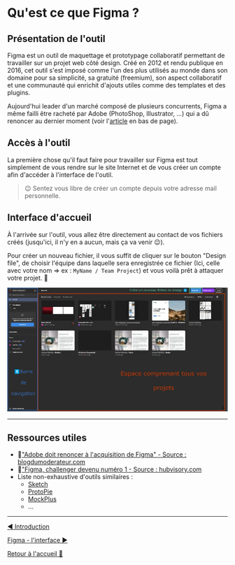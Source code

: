 # Qu'est ce que Figma ?

## Présentation de l'outil

Figma est un outil de maquettage et prototypage collaboratif permettant de travailler sur un projet web côté design. Créé en 2012 et rendu publique en 2016, cet outil s'est imposé comme l'un des plus utilisés au monde dans son domaine pour sa simplicité, sa gratuité (freemium), son aspect collaboratif et une communauté qui enrichit d'ajouts utiles comme des templates et des plugins.

Aujourd'hui leader d'un marché composé de plusieurs concurrents, Figma a même failli être racheté par Adobe (PhotoShop, Illustrator, ...) qui a dû renoncer au dernier moment (voir l'[article](#ressources-utiles) en bas de page).

## Accès à l'outil

La première chose qu'il faut faire pour travailler sur Figma est tout simplement de vous rendre sur le site Internet et de vous créer un compte afin d'accéder à l'interface de l'outil.

> 😉 Sentez vous libre de créer un compte depuis votre adresse mail personnelle.

## Interface d'accueil

À l'arrivée sur l'outil, vous allez être directement au contact de vos fichiers créés (jusqu'ici, il n'y en a aucun, mais ça va venir 😉).

Pour créer un nouveau fichier, il vous suffit de cliquer sur le bouton "Design file", de choisir l'équipe dans laquelle sera enregistrée ce fichier (Ici, celle avec votre nom => ex : `MyName / Team Project`) et vous voilà prêt à attaquer votre projet. 💪

![figma-interface-accueil](../assets/02-figma-intro/figma-interface-accueil.jpg)

---

## Ressources utiles

- 📄["Adobe doit renoncer à l'acquisition de Figma" - Source : blogdumoderateur.com](https://www.blogdumoderateur.com/adobe-renoncer-acquisition-figma/)
- 📄["Figma, challenger devenu numéro 1 - Source : hubvisory.com](https://www.hubvisory.com/fr/blog/figma-challenger-devenu-numero-ndeg1-comment-ont-ils-fait)
- Liste non-exhaustive d'outils similaires :
  - [Sketch](https://www.sketch.com/)
  - [ProtoPie](https://www.protopie.io/)
  - [MockPlus](https://www.mockplus.com/)
  - ...

---

[◀️ Introduction](./01-introduction.md)

[Figma - l'interface ▶️](./03-figma-interface.md)

[Retour à l'accueil 📍](../README.md)
